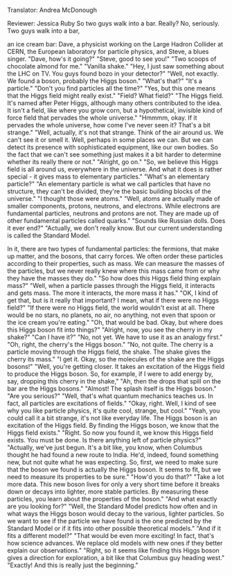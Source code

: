 

Translator: Andrea McDonough

Reviewer: Jessica Ruby
So two guys walk into a bar.
Really?
No, seriously.
Two guys walk into a bar,

an ice cream bar:
Dave, a physicist working on the Large Hadron Collider at CERN,
the European laboratory for particle physics,
and Steve, a blues singer.
&quot;Dave, how&#39;s it going?&quot;
&quot;Steve, good to see you!&quot;
&quot;Two scoops of chocolate almond for me.&quot;
&quot;Vanilla shake.&quot;
&quot;Hey, I just saw something about the LHC on TV.
You guys found bozo in your detector?&quot;
&quot;Well, not exactly.
We found a boson,
probably the Higgs boson.&quot;
&quot;What&#39;s that?&quot;
&quot;It&#39;s a particle.&quot;
&quot;Don&#39;t you find particles all the time?&quot;
&quot;Yes, but this one means
that the Higgs field might really exist.&quot;
&quot;Field? What field?&quot;
&quot;The Higgs field.
It&#39;s named after Peter Higgs,
although many others contributed to the idea.
It isn&#39;t a field, like where you grow corn,
but a hypothetical, invisible kind of force field
that pervades the whole universe.&quot;
&quot;Hmmmm, okay.
If it pervades the whole universe,
how come I&#39;ve never seen it?
That&#39;s a bit strange.&quot;
&quot;Well, actually, it&#39;s not that strange.
Think of the air around us.
We can&#39;t see it or smell it.
Well, perhaps in some places we can.
But we can detect its presence with sophisticated equipment,
like our own bodies.
So the fact that we can&#39;t see something
just makes it a bit harder to determine
whether its really there or not.&quot;
&quot;Alright, go on.&quot;
&quot;So, we believe this Higgs field is all around us,
everywhere in the universe.
And what it does is rather special -
it gives mass to elementary particles.&quot;
&quot;What&#39;s an elementary particle?&quot;
&quot;An elementary particle is what we call
particles that have no structure,
they can&#39;t be divided,
they&#39;re the basic building blocks of the universe.&quot;
&quot;I thought those were atoms.&quot;
&quot;Well, atoms are actually made of smaller components,
protons, neutrons, and electrons.
While electrons are fundamental particles,
neutrons and protons are not.
They are made up of other fundamental particles called quarks.&quot;
&quot;Sounds like Russian dolls.
Does it ever end?&quot;
&quot;Actually, we don&#39;t really know.
But our current understanding
is called the Standard Model.

In it, there are two types of fundamental particles:
the fermions, that make up matter,
and the bosons, that carry forces.
We often order these particles
according to their properties, such as mass.
We can measure the masses of the particles,
but we never really knew where this mass came from
or why they have the masses they do.&quot;
&quot;So how does this Higgs field thing explain mass?&quot;
&quot;Well, when a particle passes through the Higgs field,
it interacts and gets mass.
The more it interacts, the more mass it has.&quot;
&quot;OK, I kind of get that, but is it really that important?
I mean, what if there were no Higgs field?&quot;
&quot;If there were no Higgs field,
the world wouldn&#39;t exist at all.
There would be no stars, no planets, no air, no anything,
not even that spoon or the ice cream you&#39;re eating.&quot;
&quot;Oh, that would be bad.
Okay, but where does this Higgs boson fit into things?&quot;
&quot;Alright, now, you see the cherry in my shake?&quot;
&quot;Can I have it?&quot;
&quot;No, not yet. We have to use it as an analogy first.&quot;
&quot;Oh, right, the cherry&#39;s the Higgs boson.&quot;
&quot;No, not quite.
The cherry is a particle moving through the Higgs field, the shake.
The shake gives the cherry its mass.&quot;
&quot;I get it. Okay, so the molecules of the shake are the Higgs bosons!&quot;
&quot;Well, you&#39;re getting closer.
It takes an excitation of the Higgs field
to produce the Higgs boson.
So, for example, if I were to add energy
by, say, dropping this cherry in the shake,&quot;
&quot;Ah, then the drops that spill on the bar
are the Higgs bosons.&quot;
&quot;Almost! The splash itself is the Higgs boson.&quot;
&quot;Are you serious?&quot;
&quot;Well, that&#39;s what quantum mechanics teaches us.
In fact, all particles are excitations of fields.&quot;
&quot;Okay, right. Well, I kind of see why you like particle physics,
it&#39;s quite cool,
strange, but cool.&quot;
&quot;Yeah, you could call it a bit strange,
it&#39;s not like everyday life.
The Higgs boson is an excitation of the Higgs field.
By finding the Higgs boson,
we know that the Higgs field exists.&quot;
&quot;Right. So now you found it,
we know this Higgs field exists.
You must be done.
Is there anything left of particle physics?&quot;
&quot;Actually, we&#39;ve just begun.
It&#39;s a bit like, you know, when Columbus thought
he had found a new route to India.
He&#39;d, indeed, found something new,
but not quite what he was expecting.
So, first, we need to make sure that the boson we found
is actually the Higgs boson.
It seems to fit, but we need to measure
its properties to be sure.&quot;
&quot;How&#39;d you do that?&quot;
&quot;Take a lot more data.
This new boson lives for only a very short time
before it breaks down or decays
into lighter, more stable particles.
By measuring these particles,
you learn about the properties of the boson.&quot;
&quot;And what exactly are you looking for?&quot;
&quot;Well, the Standard Model predicts how often
and in what ways the Higgs boson would decay
to the various, lighter particles.
So we want to see if the particle we have found
is the one predicted by the Standard Model
or if it fits into other possible theoretical models.&quot;
&quot;And if it fits a different model?&quot;
&quot;That would be even more exciting!
In fact, that&#39;s how science advances.
We replace old models with new ones
if they better explain our observations.&quot;
&quot;Right, so it seems like finding this Higgs boson
gives a direction for exploration,
a bit like that Columbus guy heading west.&quot;
&quot;Exactly! And this is really just the beginning.&quot;
